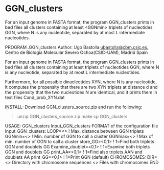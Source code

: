 # GGN_clusters
For an input genome in FASTA format, the program GGN_clusters prints in bed files all clusters containing at least &lt;GGNmin> triplets of nucleotides GGN, where N is any nucleotide, separated by at most L intermediate nucleotides.

PROGRAM .GGN_clusters
Author: Ugo Bastolla <ubastolla@cbm.csic.es>,
Centro de Biologia Molecular Severo Ochoa(CSIC-UAM), Madrid Spain

For an input genome in FASTA format, the program GGN_clusters prints in bed
files all clusters containing at least <GGNmin> triplets of nucleotides GGN,
where N is any nucleotide, separated by at most L intermediate nucleotides.

Furthermore, for all possible dinucleotides XYN, where N is any nucleotide, it
computes the propensity that there are two XYN triplets at distance d and the
propensity that the two nucleotides N are identical, and it prints them in text
files Cond_prob_XYN.dat

INSTALL:
Download GGN_clusters_source.zip and run the following:
>unzip GGN_clusters_source.zip
>make
>cp GGN_clusters <your path of binary files>

USAGE: GGN_clusters Input_GGN_clusters
FORMAT of the configuration file Input_GGN_clusters:
LOOP=<>    ! Max. distance between GGN triplets
GGNmin=<>  ! Min. number of GGN to call a cluster
GGNmax=<>  ! Max of min. number of GGN to call a cluster
store_GG=<0,1> ! 1=Find both triplets GGN and doublets GG
Examine_doublet=<0,1> ! 1=Examine both triplets GGN and doublets GG
print_AA=<0,1> ! 1=Find also triplets AAN and doublets AA
print_GG=<0,1> ! 1=Print GGN (default)
CHROMOSOMES:
DIR=<>  Directory with chromosome sequences
<>      Files with chromosomes
END
